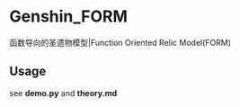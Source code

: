 # Genshin_FORM

函数导向的圣遗物模型|Function Oriented Relic Model(FORM)

## Usage

see **demo.py** and **theory.md**